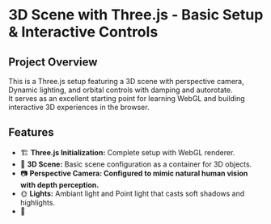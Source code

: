 <h1>3D Scene with Three.js - Basic Setup & Interactive Controls</h1>
<h2>Project Overview</h2>
<p>
  This is a Three.js setup featuring a 3D scene with perspective camera, Dynamic lighting, and orbital controls with damping and autorotate.<br>
  It serves as an excellent starting point for learning WebGL and building interactive 3D experiences in the browser.
</p>

<h2>Features</h2>
<ul>
  <li>🏗️ <strong>Three.js Initialization:</strong> Complete setup with WebGL renderer.</li>
  <li>🧰 <strong>3D Scene:</strong> Basic scene configuration as a container for 3D objects.</li>
  <li>📷 <strong>Perspective Camera: Configured to mimic natural human vision with depth perception.</strong></li>
  <li>🌞 <strong>Lights:</strong> Ambiant light and Point light that casts soft shadows and highlights.</li>
  <li>🔄<strong></strong></li>
</ul>
